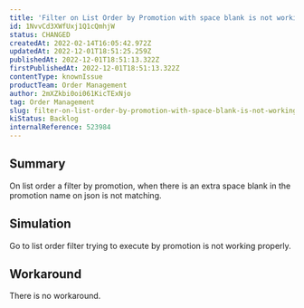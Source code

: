 ```yaml
---
title: 'Filter on List Order by Promotion with space blank is not working'
id: 1NvvCd3XWfUxj1Q1cQmhjW
status: CHANGED
createdAt: 2022-02-14T16:05:42.972Z
updatedAt: 2022-12-01T18:51:25.259Z
publishedAt: 2022-12-01T18:51:13.322Z
firstPublishedAt: 2022-12-01T18:51:13.322Z
contentType: knownIssue
productTeam: Order Management
author: 2mXZkbi0oi061KicTExNjo
tag: Order Management
slug: filter-on-list-order-by-promotion-with-space-blank-is-not-working
kiStatus: Backlog
internalReference: 523984
---
```


## Summary


On list order a filter by promotion, when there is an extra space blank in the promotion name on json is not matching.


##

## Simulation



Go to list order filter trying to execute by promotion is not working properly.


##

## Workaround


There is no workaround.

